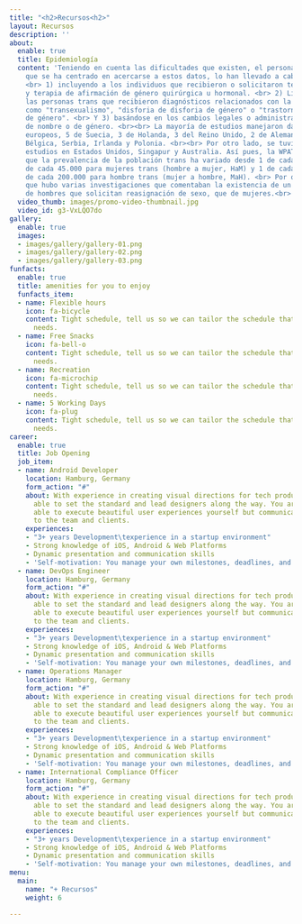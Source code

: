 ```yaml
---
title: "<h2>Recursos<h2>"
layout: Recursos
description: ''
about:
  enable: true
  title: Epidemiología
  content: 'Teniendo en cuenta las dificultades que existen, el personal investigador
    que se ha centrado en acercarse a estos datos, lo han llevado a cabo en tres categorías:
    <br> 1) incluyendo a los individuos que recibieron o solicitaron terapia quirúrgica
    y terapia de afirmación de género quirúrgica u hormonal. <br> 2) Limitándose a
    las personas trans que recibieron diagnósticos relacionados con la transexualidad,
    como "transexualismo", "disforia de disforia de género" o "trastorno de identidad
    de género". <br> Y 3) basándose en los cambios legales o administrativos de cambio
    de nombre o de género. <br><br> La mayoría de estudios manejaron datos de países
    europeos, 5 de Suecia, 3 de Holanda, 3 del Reino Unido, 2 de Alemania y 1 de España,
    Bélgica, Serbia, Irlanda y Polonia. <br><br> Por otro lado, se tuvieron en cuenta
    estudios en Estados Unidos, Singapur y Australia. Así pues, la WPATH, muestra
    que la prevalencia de la población trans ha variado desde 1 de cada 11.900 a 1
    de cada 45.000 para mujeres trans (hombre a mujer, HaM) y 1 de cada 30.400 a 1
    de cada 200.000 para hombre trans (mujer a hombre, MaH). <br> Por otro lado, señalar
    que hubo varias investigaciones que comentaban la existencia de un mayor número
    de hombres que solicitan reasignación de sexo, que de mujeres.<br>'
  video_thumb: images/promo-video-thumbnail.jpg
  video_id: g3-VxLQO7do
gallery:
  enable: true
  images:
  - images/gallery/gallery-01.png
  - images/gallery/gallery-02.png
  - images/gallery/gallery-03.png
funfacts:
  enable: true
  title: amenities for you to enjoy
  funfacts_item:
  - name: Flexible hours
    icon: fa-bicycle
    content: Tight schedule, tell us so we can tailor the schedule that fits your
      needs.
  - name: Free Snacks
    icon: fa-bell-o
    content: Tight schedule, tell us so we can tailor the schedule that fits your
      needs.
  - name: Recreation
    icon: fa-microchip
    content: Tight schedule, tell us so we can tailor the schedule that fits your
      needs.
  - name: 5 Working Days
    icon: fa-plug
    content: Tight schedule, tell us so we can tailor the schedule that fits your
      needs.
career:
  enable: true
  title: Job Opening
  job_item:
  - name: Android Developer
    location: Hamburg, Germany
    form_action: "#"
    about: With experience in creating visual directions for tech products, you are
      able to set the standard and lead designers along the way. You are not only
      able to execute beautiful user experiences yourself but communicate those concepts
      to the team and clients.
    experiences:
    - "3+ years Development\texperience in a startup environment"
    - Strong knowledge of iOS, Android & Web Platforms
    - Dynamic presentation and communication skills
    - 'Self-motivation: You manage your own milestones, deadlines, and priorities'
  - name: DevOps Engineer
    location: Hamburg, Germany
    form_action: "#"
    about: With experience in creating visual directions for tech products, you are
      able to set the standard and lead designers along the way. You are not only
      able to execute beautiful user experiences yourself but communicate those concepts
      to the team and clients.
    experiences:
    - "3+ years Development\texperience in a startup environment"
    - Strong knowledge of iOS, Android & Web Platforms
    - Dynamic presentation and communication skills
    - 'Self-motivation: You manage your own milestones, deadlines, and priorities'
  - name: Operations Manager
    location: Hamburg, Germany
    form_action: "#"
    about: With experience in creating visual directions for tech products, you are
      able to set the standard and lead designers along the way. You are not only
      able to execute beautiful user experiences yourself but communicate those concepts
      to the team and clients.
    experiences:
    - "3+ years Development\texperience in a startup environment"
    - Strong knowledge of iOS, Android & Web Platforms
    - Dynamic presentation and communication skills
    - 'Self-motivation: You manage your own milestones, deadlines, and priorities'
  - name: International Compliance Officer
    location: Hamburg, Germany
    form_action: "#"
    about: With experience in creating visual directions for tech products, you are
      able to set the standard and lead designers along the way. You are not only
      able to execute beautiful user experiences yourself but communicate those concepts
      to the team and clients.
    experiences:
    - "3+ years Development\texperience in a startup environment"
    - Strong knowledge of iOS, Android & Web Platforms
    - Dynamic presentation and communication skills
    - 'Self-motivation: You manage your own milestones, deadlines, and priorities'
menu:
  main:
    name: "+ Recursos"
    weight: 6

---
```

